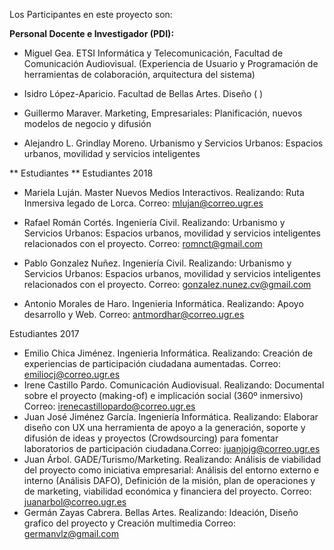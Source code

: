 

Los Participantes en este proyecto son: 


**Personal Docente e Investigador (PDI):**

- Miguel Gea. ETSI Informática y Telecomunicación, Facultad de Comunicación Audiovisual. (Experiencia de Usuario y Programación de herramientas de colaboración, arquitectura del sistema)


- Isidro López-Aparicio. Facultad de Bellas Artes. Diseño ( )

- Guillermo Maraver. Marketing, Empresariales: Planificación, nuevos modelos de negocio y difusión

- Alejandro L. Grindlay Moreno. Urbanismo y Servicios Urbanos: Espacios urbanos, movilidad y servicios inteligentes 

** Estudiantes **
Estudiantes 2018

- Mariela Luján. Master Nuevos Medios Interactivos. Realizando: Ruta Inmersiva legado de Lorca. Correo: mlujan@correo.ugr.es

- Rafael Román Cortés. Ingeniería Civil. Realizando: Urbanismo y Servicios Urbanos: Espacios urbanos, movilidad y servicios inteligentes  relacionados con el proyecto. Correo: romnct@gmail.com

- Pablo Gonzalez Nuñez. Ingeniería Civil. Realizando: Urbanismo y Servicios Urbanos: Espacios urbanos, movilidad y servicios inteligentes relacionados con el proyecto. Correo: gonzalez.nunez.cv@gmail.com

- Antonio Morales de Haro. Ingenieria Informática. Realizando: Apoyo desarrollo y Web. Correo: antmordhar@correo.ugr.es

Estudiantes 2017

- Emilio Chica Jiménez. Ingenieria Informática. Realizando: Creación de experiencias de participación ciudadana aumentadas. Correo:       emiliocj@correo.ugr.es
- Irene Castillo Pardo. Comunicación Audiovisual. Realizando: Documental sobre el proyecto (making-of) e implicación social (360º         inmersivo) Correo: irenecastillopardo@correo.ugr.es
- Juan José Jiménez García. Ingeniería Informática. Realizando: Elaborar diseño con UX una herramienta de apoyo a la generación, soporte   y difusión de ideas y proyectos (Crowdsourcing) para fomentar laboratorios de participación ciudadana.Correo: juanjojg@correo.ugr.es 
- Juan Árbol. GADE/Turismo/Marketing. Realizando: Análisis de viabilidad del proyecto como iniciativa empresarial: Análisis del entorno   externo e interno (Análisis DAFO), Definición de la misión, plan de operaciones y de marketing, viabilidad económica y financiera del   proyecto. Correo: juanarbol@correo.ugr.es 
- Germán Zayas Cabrera. Bellas Artes. Realizando: Ideación, Diseño grafico del proyecto y Creación multimedia Correo:                     germanvlz@gmail.com
 





